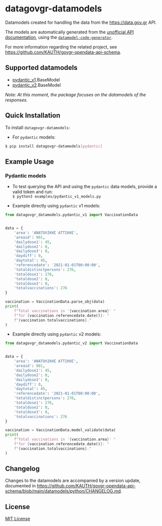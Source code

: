 # datagovgr-datamodels
Datamodels created for handling the data from the https://data.gov.gr API.

The models are automatically generated from the [unofficial API documentation](https://github.com/KAUTH/govgr-opendata-api-schema/blob/main/docs/openapi-data-gov-gr.yaml),
using the [`datamodel-code-generator`](https://github.com/koxudaxi/datamodel-code-generator).

For more information regarding the related project, see https://github.com/KAUTH/govgr-opendata-api-schema.

## Supported datamodels
- [pydantic_v1](https://docs.pydantic.dev/1.10/).BaseModel
- [pydantic_v2](https://docs.pydantic.dev/2.0/).BaseModel

_Note: At this moment, the package focuses on the datamodels of the responses._

## Quick Installation
To install `datagovgr-datamodels`:

- For `pydantic` models:
```bash
$ pip install datagovgr-datamodels[pydantic]
```

## Example Usage

### Pydantic models
- To test querying the API and using the `pydantic` data models, provide a valid token and run:  
`$ python3 examples/pydantic_v1_models.py`

- Example directly using `pydantic` v1 models:
```python
from datagovgr_datamodels.pydantic_v1 import VaccinationData


data = {
    'area': 'ΑΝΑΤΟΛΙΚΗΣ ΑΤΤΙΚΗΣ',
    'areaid': 901,
    'dailydose1': 45,
    'dailydose2': 0,
    'dailydose3': 0,
    'daydiff': 0,
    'daytotal': 45,
    'referencedate': '2021-01-01T00:00:00',
    'totaldistinctpersons': 276,
    'totaldose1': 276,
    'totaldose2': 0,
    'totaldose3': 0,
    'totalvaccinations': 276
}

vaccination = VaccinationData.parse_obj(data)
print(
    f"Total vaccinations in '{vaccination.area}' "
    f"for {vaccination.referencedate.date()}: "
    f"{vaccination.totalvaccinations}."
)
```

- Example directly using `pydantic` v2 models:
```python
from datagovgr_datamodels.pydantic_v2 import VaccinationData


data = {
    'area': 'ΑΝΑΤΟΛΙΚΗΣ ΑΤΤΙΚΗΣ',
    'areaid': 901,
    'dailydose1': 45,
    'dailydose2': 0,
    'dailydose3': 0,
    'daydiff': 0,
    'daytotal': 45,
    'referencedate': '2021-01-01T00:00:00',
    'totaldistinctpersons': 276,
    'totaldose1': 276,
    'totaldose2': 0,
    'totaldose3': 0,
    'totalvaccinations': 276
}

vaccination = VaccinationData.model_validate(data)
print(
    f"Total vaccinations in '{vaccination.area}' "
    f"for {vaccination.referencedate.date()}: "
    f"{vaccination.totalvaccinations}."
)
```

## Changelog
Changes to the datamodels are accompanied by a version update, documented in
https://github.com/KAUTH/govgr-opendata-api-schema/blob/main/datamodels/python/CHANGELOG.md.

## License
[MIT License](https://github.com/KAUTH/govgr-opendata-api-schema/blob/main/datamodels/python/LICENSE)
